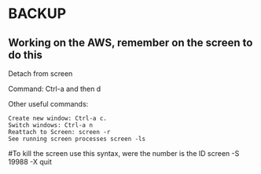 # BACKUP


## Working on the AWS, remember on the screen to do this

Detach from screen

Command: Ctrl-a and then d

Other useful commands:

    Create new window: Ctrl-a c.
    Switch windows: Ctrl-a n
    Reattach to Screen: screen -r
    See running screen processes screen -ls


#To kill the screen use this syntax, were the number is the ID
screen  -S 19988 -X quit
